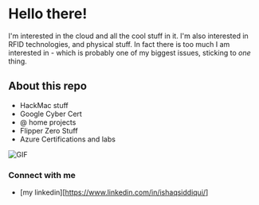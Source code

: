 # Hello there! 

I'm interested in the cloud and all the cool stuff in it. I'm also interested in RFID technologies, and physical stuff. In fact there is too much I am interested in - which is probably one of my biggest issues, sticking to *one* thing. 

## About this repo 

* HackMac stuff
* Google Cyber Cert
* @ home projects
* Flipper Zero Stuff
* Azure Certifications and labs


<img align="center" alt="GIF" src="https://media.giphy.com/media/5v4hlDwdIKurAURmKW/giphy.gif" />

### Connect with me
* [my linkedin][https://www.linkedin.com/in/ishaqsiddiqui/]

